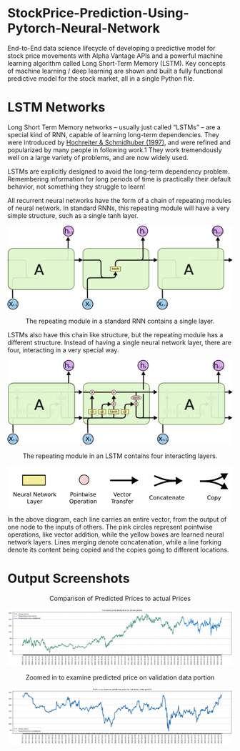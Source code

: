 # StockPrice-Prediction-Using-Pytorch-Neural-Network
 End-to-End data science lifecycle of developing a predictive model for stock price movements with Alpha Vantage APIs and a powerful machine learning algorithm called Long Short-Term Memory (LSTM). Key concepts of machine learning / deep learning are shown and built a fully functional predictive model for the stock market, all in a single Python file.
 
 # LSTM Networks
 Long Short Term Memory networks – usually just called “LSTMs” – are a special kind of RNN, capable of learning long-term dependencies. They were introduced by [Hochreiter & Schmidhuber (1997)](http://www.bioinf.jku.at/publications/older/2604.pdf), and were refined and popularized by many people in following work.1 They work tremendously well on a large variety of problems, and are now widely used.

LSTMs are explicitly designed to avoid the long-term dependency problem. Remembering information for long periods of time is practically their default behavior, not something they struggle to learn!

All recurrent neural networks have the form of a chain of repeating modules of neural network. In standard RNNs, this repeating module will have a very simple structure, such as a single tanh layer.

![](https://github.com/Abhishek-Aditya-bs/StockPrice-Prediction-Using-Pytorch-Neural-Network/blob/main/LSTM-pic.png)

<p align='center'> The repeating module in a standard RNN contains a single layer.</p>

LSTMs also have this chain like structure, but the repeating module has a different structure. Instead of having a single neural network layer, there are four, interacting in a very special way.

![](https://github.com/Abhishek-Aditya-bs/StockPrice-Prediction-Using-Pytorch-Neural-Network/blob/main/LSTM-chain.png)

<p align='center'> The repeating module in an LSTM contains four interacting layers.</p>

![](https://github.com/Abhishek-Aditya-bs/StockPrice-Prediction-Using-Pytorch-Neural-Network/blob/main/LSTM-notation.png)

In the above diagram, each line carries an entire vector, from the output of one node to the inputs of others. The pink circles represent pointwise operations, like vector addition, while the yellow boxes are learned neural network layers. Lines merging denote concatenation, while a line forking denote its content being copied and the copies going to different locations.


# Output Screenshots

<p align='center'> Comparison of Predicted Prices to actual Prices </p>

![](https://github.com/Abhishek-Aditya-bs/StockPrice-Prediction-Using-Pytorch-Neural-Network/blob/main/output-1.png)

<p align='center'> Zoomed in to examine predicted price on validation data portion </p>

![](https://github.com/Abhishek-Aditya-bs/StockPrice-Prediction-Using-Pytorch-Neural-Network/blob/main/output-2.png)



